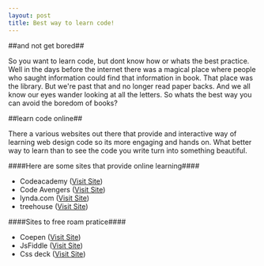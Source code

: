 ```yaml
---
layout: post
title: Best way to learn code!
---
```




##and not get bored##

So you want to learn code, but dont know how or whats the best practice. Well in the days before the internet there was a magical place where people who saught information could find that information in book. That place was the library. But we're past that and no longer read paper backs. And we all know our eyes wander looking at all the letters. So whats the best way you can avoid the boredom of books? 

##learn code online##

There a various websites out there that provide and interactive way of learning web design code so its more engaging and hands on. What better way to learn than to see the code you write turn into something beautiful.

####Here are some sites that provide online learning####

* Codeacademy ([Visit Site](http://www.codecademy.com/))
* Code Avengers ([Visit Site](http://www.codeavengers.com/))
* lynda.com ([Visit Site](http://www.lynda.com/default.aspx))
* treehouse ([Visit Site](http://teamtreehouse.com/))

####Sites to free roam pratice####

* Coepen ([Visit Site](http://teamtreehouse.com/))
* JsFiddle ([Visit Site](http://jsfiddle.net/))
* Css deck ([Visit Site](http://cssdeck.com/))







